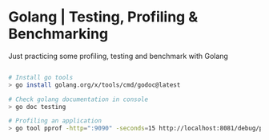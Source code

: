 # Golang | Testing, Profiling & Benchmarking 

Just practicing some profiling, testing and benchmark with Golang

```bash

# Install go tools
> go install golang.org/x/tools/cmd/godoc@latest

# Check golang documentation in console
> go doc testing

# Profiling an application
> go tool pprof -http=":9090" -seconds=15 http://localhost:8081/debug/pprof/profile

```
